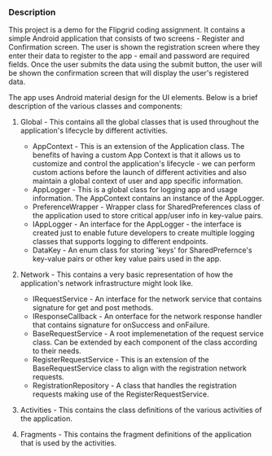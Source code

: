### Description

This project is a demo for the Flipgrid coding assignment. It contains a simple Android application that consists of two screens - Register and Confirmation screen. The user is shown the registration screen where they enter their data to register to the app - email and password are required fields. Once the user submits the data using the submit button, the user will be shown the confirmation screen that will display the user's registered data.

The app uses Android material design for the UI elements. Below is a brief description of the various classes and components:

1. Global - This contains all the global classes that is used throughout the application's lifecycle by different activities. 
    * AppContext - This is an extension of the Application class. The benefits of having a custom App Context is that it allows us to customize and control the application's lifecycle - we can perform custom actions before the launch of different activities and also maintain a global context of user and app specific information. 
    * AppLogger - This is a global class for logging app and usage information. The AppContext contains an instance of the AppLogger. 
    * PreferenceWrapper - Wrapper class for SharedPreferences class of the application used to store critical app/user info in key-value pairs.
    * IAppLogger - An interface for the AppLogger - the interface is created just to enable future developers to create multiple logging classes that supports logging to different endpoints.
    * DataKey - An enum class for storing 'keys' for SharedPrefernce's key-value pairs or other key value pairs used in the app.

2. Network - This contains a very basic representation of how the application's network infrastructure might look like.
    * IRequestService - An interface for the network service that contains signature for get and post methods.
    * IResponseCallback - An onterface for the network response handler that contains signature for onSuccess and onFailure.
    * BaseRequestService - A root implemenetation of the request service class. Can be extended by each component of the class according to their needs.
    * RegisterRequestService - This is an extension of the BaseRequestService class to align with the registration network requests.
    * RegistrationRepository - A class that handles the registration requests making use of the RegisterRequestService.

3. Activities - This contains the class definitions of the various activities of the application.

4. Fragments - This contains the fragment definitions of the application that is used by the activities.